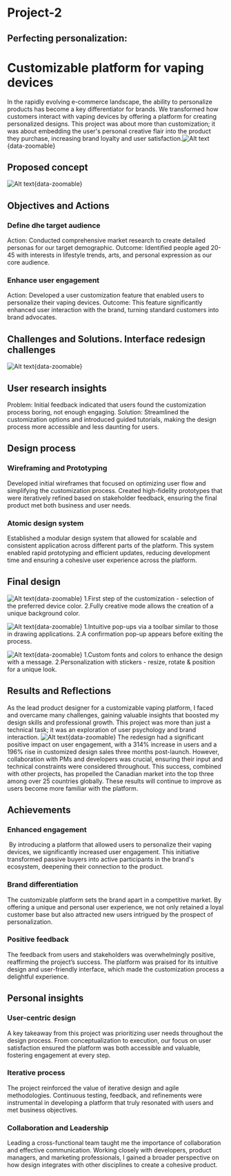 # Project-2


## Perfecting personalization: 
# Customizable platform for vaping devices
In the rapidly evolving e-commerce landscape, the ability to personalize products has become a key differentiator for brands. We transformed how customers interact with vaping devices by offering a platform for creating personalized designs. This project was about more than customization; it was about embedding the user's personal creative flair into the product they purchase, increasing brand loyalty and user satisfaction.![Alt text](../images/project2-hero_image.png){data-zoomable}


## Proposed concept
![Alt text](../images/project2-concept1.png){data-zoomable}

## Objectives and Actions

### Define dhe target audience
Action: Conducted comprehensive market research to create detailed personas for our target demographic.
Outcome: Identified people aged 20-45 with interests in lifestyle trends, arts, and personal expression as our core audience. 
### Enhance user engagement
Action: Developed a user customization feature that enabled users to personalize their vaping devices.
Outcome: This feature significantly enhanced user interaction with the brand, turning standard customers into brand advocates.


## Challenges and Solutions. Interface redesign challenges
![Alt text](../images/project2-problem_solution.png){data-zoomable}


## User research insights
Problem: Initial feedback indicated that users found the customization process boring, not enough engaging.
Solution: Streamlined the customization options and introduced guided tutorials, making the design process more accessible and less daunting for users.

## Design process

### Wireframing and Prototyping
   Developed initial wireframes that focused on optimizing user flow and simplifying the customization process.
   Created high-fidelity prototypes that were iteratively refined based on stakeholder feedback, ensuring the final product met both business and user needs.

### Atomic design system
   Established a modular design system that allowed for scalable and consistent application across different parts of the platform.
   This system enabled rapid prototyping and efficient updates, reducing development time and ensuring a cohesive user experience across the platform.

## Final design
![Alt text](../images/project2-final_design1.png){data-zoomable}
1.First step of the customization - selection of the preferred device color.
2.Fully creative mode allows the creation of a unique background color.

![Alt text](../images/project2-final_design2.png){data-zoomable}
1.Intuitive pop-ups via a toolbar similar to those in drawing applications.
2.A confirmation pop-up appears before exiting the process.

![Alt text](../images/project2-final_design3.png){data-zoomable}
1.Custom fonts and colors to enhance the design with a message.
2.Personalization with stickers - resize, rotate & position for a unique look.


## Results and Reflections
As the lead product designer for a customizable vaping platform, I faced and overcame many challenges, gaining valuable insights that boosted my design skills and professional growth. This project was more than just a technical task; it was an exploration of user psychology and brand interaction. 
![Alt text](../images/project2-final_numbers.png){data-zoomable}
The redesign had a significant positive impact on user engagement, with a 314% increase in users and a 196% rise in customized design sales three months post-launch. However, collaboration with PMs and developers was crucial, ensuring their input and technical constraints were considered throughout. This success, combined with other projects, has propelled the Canadian market into the top three among over 25 countries globally. These results will continue to improve as users become more familiar with the platform.

## Achievements
### Enhanced engagement
 By introducing a platform that allowed users to personalize their vaping devices, we significantly increased user engagement. This initiative transformed passive buyers into active participants in the brand's ecosystem, deepening their connection to the product.

### Brand differentiation
The customizable platform sets the brand apart in a competitive market. By offering a unique and personal user experience, we not only retained a loyal customer base but also attracted new users intrigued by the prospect of personalization.

### Positive feedback
The feedback from users and stakeholders was overwhelmingly positive, reaffirming the project’s success. The platform was praised for its intuitive design and user-friendly interface, which made the customization process a delightful experience.


## Personal insights
### User-centric design 
A key takeaway from this project was prioritizing user needs throughout the design process. From conceptualization to execution, our focus on user satisfaction ensured the platform was both accessible and valuable, fostering engagement at every step.

### Iterative process 
The project reinforced the value of iterative design and agile methodologies. Continuous testing, feedback, and refinements were instrumental in developing a platform that truly resonated with users and met business objectives.

### Collaboration and Leadership
Leading a cross-functional team taught me the importance of collaboration and effective communication. Working closely with developers, product managers, and marketing professionals, I gained a broader perspective on how design integrates with other disciplines to create a cohesive product.






